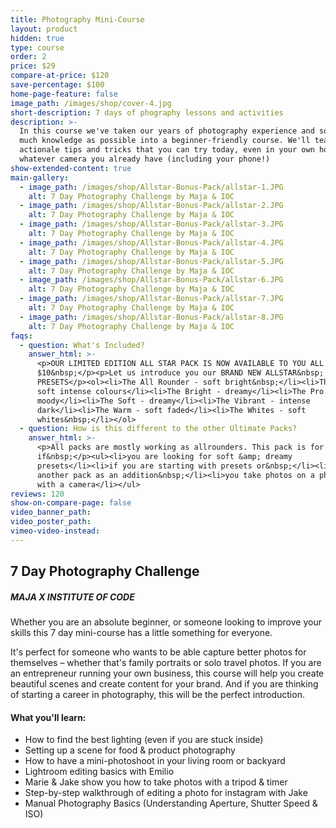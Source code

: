 ```yaml
---
title: Photography Mini-Course
layout: product
hidden: true
type: course
order: 2
price: $29
compare-at-price: $120
save-percentage: $100
home-page-feature: false
image_path: /images/shop/cover-4.jpg
short-description: 7 days of phography lessons and activities
description: >-
  In this course we've taken our years of photography experience and squeezed as
  much knowledge as possible into a beginner-friendly course. We'll teach you
  actionale tips and tricks that you can try today, even in your own home with
  whatever camera you already have (including your phone!)
show-extended-content: true
main-gallery:
  - image_path: /images/shop/Allstar-Bonus-Pack/allstar-1.JPG
    alt: 7 Day Photography Challenge by Maja & IOC
  - image_path: /images/shop/Allstar-Bonus-Pack/allstar-2.JPG
    alt: 7 Day Photography Challenge by Maja & IOC
  - image_path: /images/shop/Allstar-Bonus-Pack/allstar-3.JPG
    alt: 7 Day Photography Challenge by Maja & IOC
  - image_path: /images/shop/Allstar-Bonus-Pack/allstar-4.JPG
    alt: 7 Day Photography Challenge by Maja & IOC
  - image_path: /images/shop/Allstar-Bonus-Pack/allstar-5.JPG
    alt: 7 Day Photography Challenge by Maja & IOC
  - image_path: /images/shop/Allstar-Bonus-Pack/allstar-6.JPG
    alt: 7 Day Photography Challenge by Maja & IOC
  - image_path: /images/shop/Allstar-Bonus-Pack/allstar-7.JPG
    alt: 7 Day Photography Challenge by Maja & IOC
  - image_path: /images/shop/Allstar-Bonus-Pack/allstar-8.JPG
    alt: 7 Day Photography Challenge by Maja & IOC
faqs:
  - question: What's Included?
    answer_html: >-
      <p>OUR LIMITED EDITION ALL STAR PACK IS NOW AVAILABLE TO YOU ALL FOR ONLY
      $10&nbsp;</p><p>Let us introduce you our BRAND NEW ALLSTAR&nbsp;
      PRESETS</p><ol><li>The All Rounder - soft bright&nbsp;</li><li>The Beach -
      soft intense colours</li><li>The Bright - dreamy</li><li>The Pro -
      moody</li><li>The Soft - dreamy</li><li>The Vibrant - intense
      dark</li><li>The Warm - soft faded</li><li>The Whites - soft
      whites&nbsp;</li></ol>
  - question: How is this different to the other Ultimate Packs?
    answer_html: >-
      <p>All packs are mostly working as allrounders. This pack is for you
      if&nbsp;</p><ul><li>you are looking for soft &amp; dreamy
      presets</li><li>if you are starting with presets or&nbsp;</li><li>you want
      another pack as an addition&nbsp;</li><li>you take photos on a phone or
      with a camera</li></ul>
reviews: 120
show-on-compare-page: false
video_banner_path:
video_poster_path:
vimeo-video-instead:
---
```


## 7 Day Photography Challenge

##### MAJA X INSTITUTE OF CODE

Whether you are an absolute beginner, or someone looking to improve your skills this 7 day mini-course has a little something for everyone.

It's perfect for someone who wants to be able capture better photos for themselves – whether that's family portraits or solo travel photos. If you are an entrepreneur running your own business, this course will help you create beautiful scenes and create content for your brand. And if you are thinking of starting a career in photography, this will be the perfect introduction.

#### What you'll learn:

* How to find the best lighting (even if you are stuck inside)
* Setting up a scene for food & product photography
* How to have a mini-photoshoot in your living room or backyard
* Lightroom editing basics with Emilio
* Marie & Jake show you how to take photos with a tripod & timer
* Step-by-step walkthrough of editing a photo for instagram with Jake
* Manual Photography Basics (Understanding Aperture, Shutter Speed & ISO)